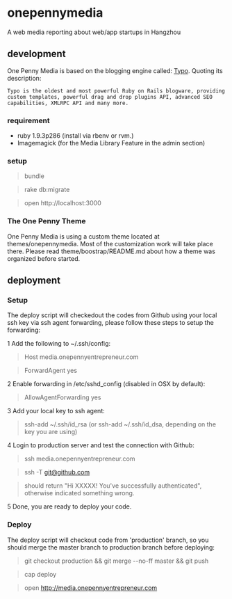 onepennymedia
=============

A web media reporting about web/app startups in Hangzhou

## development

One Penny Media is based on the blogging engine called: [Typo](https://github.com/fdv/typo). Quoting its description:

    Typo is the oldest and most powerful Ruby on Rails blogware, providing custom templates, powerful drag and drop plugins API, advanced SEO capabilities, XMLRPC API and many more.

### requirement

* ruby 1.9.3p286 (install via rbenv or rvm.)
* Imagemagick (for the Media Library Feature in the admin section)

### setup

> bundle

> rake db:migrate

> open http://localhost:3000

### The One Penny Theme

One Penny Media is using a custom theme located at themes/onepennymedia. Most of the customization work will take place there.
Please read theme/boostrap/README.md about how a theme was organized before started.

## deployment

### Setup

The deploy script will checkedout the codes from Github using your local ssh key via ssh agent forwarding, please follow these steps to setup the forwarding:

1 Add the following to ~/.ssh/config:

> Host media.onepennyentrepreneur.com

> ForwardAgent yes

2 Enable forwarding in /etc/sshd_config (disabled in OSX by default):

> AllowAgentForwarding yes

3 Add your local key to ssh agent:

> ssh-add ~/.ssh/id_rsa (or ssh-add ~/.ssh/id_dsa, depending on the key you are using)

4 Login to production server and test the connection with Github:

> ssh media.onepennyentrepreneur.com

> ssh -T git@github.com

> should return "Hi XXXXX! You've successfully authenticated", otherwise indicated something wrong.

5 Done, you are ready to deploy your code.

### Deploy

The deploy script will checkout code from 'production' branch, so you should merge the master branch to production branch before deploying:

> git checkout production && git merge --no-ff master && git push

> cap deploy

> open http://media.onepennyentrepreneur.com
